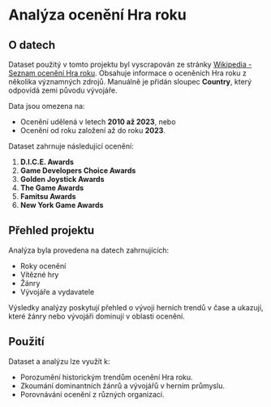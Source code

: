# Analýza ocenění Hra roku

## O datech
Dataset použitý v tomto projektu byl vyscrapován ze stránky [Wikipedia - Seznam ocenění Hra roku](https://en.wikipedia.org/wiki/List_of_Game_of_the_Year_awards). Obsahuje informace o oceněních Hra roku z několika významných zdrojů. Manuálně je přidán sloupec **Country**, který odpovídá zemi původu vývojáře.

Data jsou omezena na:
- Ocenění udělená v letech **2010 až 2023**, nebo
- Ocenění od roku založení až do roku **2023**.

Dataset zahrnuje následující ocenění:
1. **D.I.C.E. Awards**  
2. **Game Developers Choice Awards**  
3. **Golden Joystick Awards**  
4. **The Game Awards**  
5. **Famitsu Awards**  
6. **New York Game Awards**

## Přehled projektu
Analýza byla provedena na datech zahrnujících:
- Roky ocenění
- Vítězné hry
- Žánry
- Vývojáře a vydavatele

Výsledky analýzy poskytují přehled o vývoji herních trendů v čase a ukazují, které žánry nebo vývojáři dominují v oblasti ocenění.

## Použití
Dataset a analýzu lze využít k:
- Porozumění historickým trendům ocenění Hra roku.
- Zkoumání dominantních žánrů a vývojářů v herním průmyslu.
- Porovnávání ocenění z různých organizací.
